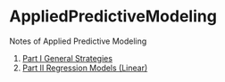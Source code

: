 # AppliedPredictiveModeling
Notes of Applied Predictive Modeling

1. [Part I General Strategies](https://github.com/XinyueYu16/AppliedPredictiveModeling/blob/main/Part%20I%20General%20Strategies.md)
2. [Part II Regression Models (Linear)](https://github.com/XinyueYu16/AppliedPredictiveModeling/blob/main/Part%20II%20Regression%20Models.md)
